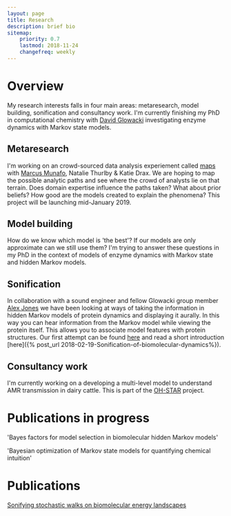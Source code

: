 ```yaml
---
layout: page
title: Research
description: brief bio 
sitemap:
    priority: 0.7
    lastmod: 2018-11-24
    changefreq: weekly
---
```


# Overview

My research interests falls in four main areas: metaresearch, model building, sonification and consultancy work. I'm currently finishing my PhD in computational chemistry with [David Glowacki]()  investigating enzyme dynamics with Markov state models. 

## Metaresearch
I'm working on an crowd-sourced data analysis experiement called [maps](https://osf.io/9qke2/) with [Marcus Munafo](), Natalie Thurlby & Katie Drax. We are hoping to map the possible analytic paths and see where the crowd of analysts lie on that terrain.  Does domain expertise influence the paths taken?  What about prior beliefs?  How good are the models created to explain the phenomena?  This project will be launching mid-January 2019. 

## Model building
How do we know which model is 'the best'?  If our models are only approximate can we still use them? I'm trying to answer these questions in my PhD in the context of models of enzyme dynamics with Markov state and hidden Markov models. 

## Sonification

In collaboration with a sound engineer and fellow Glowacki group member [Alex Jones]() we have been looking at ways of taking the information in hidden Markov models of protein dynamics and displaying it aurally.  In this way you can hear information from the Markov model while viewing the protein itself.  This allows you to associate model features with protein structures. Our first attempt can be found [here](https://osf.io/rzp3k/) and read a short introduction [here]({% post_url 2018-02-19-Sonification-of-biomolecular-dynamics%}).  

## Consultancy work

I'm currently working on a developing a multi-level model to understand AMR transmission in dairy cattle.  This is part of the [OH-STAR](http://www.bristol.ac.uk/vetscience/research/projects/ohstar/) project.  

# Publications in progress

'Bayes factors for model selection in biomolecular hidden Markov models'

'Bayesian optimization of Markov state models for quantifying chemical intuition'

# Publications

[Sonifying stochastic walks on biomolecular energy landscapes](https://arxiv.org/abs/1803.05805)
